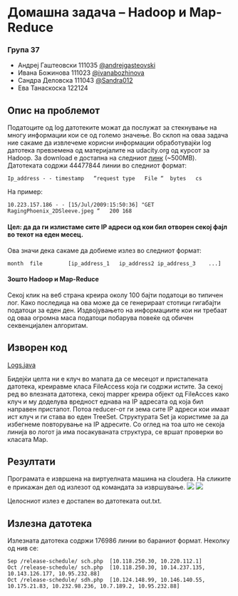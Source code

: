 # Домашна задача – Hadoop и Map-Reduce
### Група 37

* Андреј Гаштеовски 111035 [@andrejgasteovski](https://github.com/andrejgasteovski)
* Ивана Божинова 111023 [@ivanabozhinova](https://github.com/ivanabozhinova)
* Сандра Деловска 111043 [@Sandra012](https://github.com/Sandra012)
* Ева Танаскоска 122124

## Опис на проблемот
Податоците од log датотеките можат да послужат за стекнување на многу информации кои се од големо значење.  Во склоп на оваа задача ние сакаме да извлечеме корисни информации обработувајќи log датотека превземена од материјалите на udacity.org од курсот за Hadoop. За download е достапна на следниот [линк](http://content.udacity-data.com/courses/ud617/access_log.gz) (~500MB).
Датотеката содржи 44477844 линии во следниот формат:

`Ip_address	- -	timestamp	“request type	File “	bytes	cs`

На пример:

`10.223.157.186 - - [15/Jul/2009:15:50:36] "GET	RagingPhoenix_2DSleeve.jpeg “	200	168`

#### Цел: да да ги излистаме сите IP адреси од кои бил отворен секој фајл во текот на еден месец. 

Ова значи дека сакаме да добиеме излез во следниот формат:

`month	file		[ip_address_1	ip_address2	ip_address_3	...]`

#### Зошто Hadoop и Map-Reduce
Секој клик на веб страна креира околу 100 бајти податоци во типичен лог. Како последица на ова може да се генерираат стотици гигабајти податоци за еден ден. Издвојувањето на информациите кои ни требаат од оваа огромна маса податоци побарува повеќе од обичен секвенцијален алгоритам. 

## Изворен код	
[Logs.java](https://github.com/ivanabozhinova/hadoop-logs/blob/master/Logs.java)

Бидејќи целта ни е клуч во мапата да се месецот и пристапената датотека, креиравме класа FileAccess која ги содржи истите. 
За секој ред во влезната датотека, секој mapper креира објект од FileAcces како клуч и му доделува вредност еднава на IP адресата од која бил направен пристапот. 
Потоа reducer-от ги зема сите IP адреси кои имаат ист клуч и ги става во еден TreeSet. Структурата Set ја користиме за да избегнеме повторување на IP адресите. 
Со оглед на тоа што не секоја линија во логот ја има посакуваната структура, се вршат проверки во класата Map.

## Резултати
Програмата е извршена на виртуелната машина на cloudera. На сликите е прикажан дел од излезот од командата за извршување.
![](http://i.imgur.com/Gi2asil.png)
![](http://i.imgur.com/2MmsZw5.png)
 
 Целосниот излез е достапен во датотеката out.txt.
 
## Излезна датотека

Излезната датотека содржи 176986 линии во бараниот формат. Неколку од нив се:
```
Sep	/release-schedule/ sch.php	[10.118.250.30, 10.220.112.1]
Oct	/release-schedule/ sch.php 	[10.118.250.30, 10.14.237.135, 10.143.126.177, 10.95.232.88]
Oct	/release-schedule/ sdh.php	[10.124.148.99, 10.146.140.55, 10.175.21.83, 10.232.98.236, 10.7.189.2, 10.95.232.88]
```
